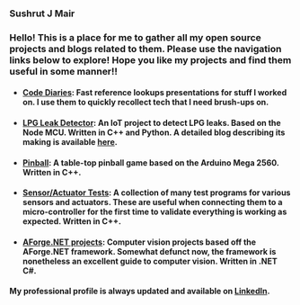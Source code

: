 ### Sushrut J Mair

### Hello! This is a place for me to gather all my open source projects and blogs related to them. Please use the navigation links below to explore! Hope you like my projects and find them useful in some manner!!

- #### [Code Diaries](https://github.com/sushrutmair/code-diaries): Fast reference lookups presentations for stuff I worked on. I use them to quickly recollect tech that I need brush-ups on.

- #### [LPG Leak Detector](https://github.com/sushrutmair/lpg-leak-detect-iot): An IoT project to detect LPG leaks. Based on the Node MCU. Written in C++ and Python. A detailed blog describing its making is available [here](https://sushrutmair.github.io/lpg-leak-detect-iot/).

- #### [Pinball](https://github.com/sushrutmair/pinball): A table-top pinball game based on the Arduino Mega 2560. Written in C++.

- #### [Sensor/Actuator Tests](https://github.com/sushrutmair/sensor-actuator-tests): A collection of many test programs for various sensors and actuators. These are useful when connecting them to a micro-controller for the first time to validate everything is working as expected. Written in C++.

- #### [AForge.NET projects](https://github.com/sushrutmair/aforge-net-projects): Computer vision projects based off the AForge.NET framework. Somewhat defunct now, the framework is nonetheless an excellent guide to computer vision. Written in .NET C#.


#### My professional profile is always updated and available on [LinkedIn](https://in.linkedin.com/in/sushrut-mair-3769b62).

